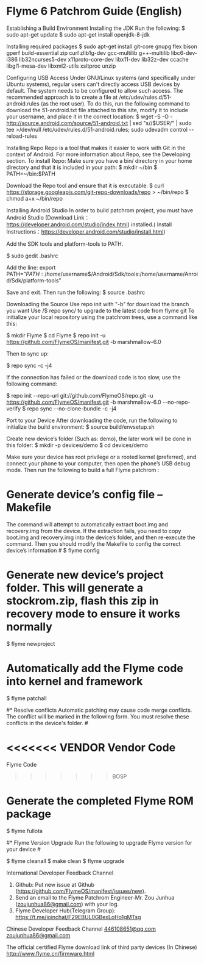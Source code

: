 # Flyme 6 Patchrom Guide (English)

Establishing a Build Environment
Installing the JDK
Run the following:
$ sudo apt-get update
$ sudo apt-get install openjdk-8-jdk

Installing required packages
$ sudo apt-get install git-core gnupg flex bison gperf build-essential zip curl zlib1g-dev gcc-multilib g++-multilib libc6-dev-i386 lib32ncurses5-dev x11proto-core-dev libx11-dev lib32z-dev ccache libgl1-mesa-dev libxml2-utils xsltproc unzip

Configuring USB Access
Under GNU/Linux systems (and specifically under Ubuntu systems), regular users can't directly access USB devices by default. The system needs to be configured to allow such access.
The recommended approach is to create a file at /etc/udev/rules.d/51-android.rules (as the root user).
To do this, run the following command to download the 51-android.txt file attached to this site, modify it to include your username, and place it in the correct location:
$ wget -S -O - http://source.android.com/source/51-android.txt | sed "s/<username>/$USER/" | sudo tee >/dev/null /etc/udev/rules.d/51-android.rules; sudo udevadm control --reload-rules

Installing Repo
Repo is a tool that makes it easier to work with Git in the context of Android. For more information about Repo, see the Developing section.
To install Repo:
Make sure you have a bin/ directory in your home directory and that it is included in your path:
$ mkdir ~/bin
$ PATH=~/bin:$PATH

Download the Repo tool and ensure that it is executable:
$ curl https://storage.googleapis.com/git-repo-downloads/repo > ~/bin/repo
$ chmod a+x ~/bin/repo

Installing Android Studio
In order to build patchrom project, you must have Android Studio (Download Link：https://developer.android.com/studio/index.html) installed.( Install Instructions：https://developer.android.com/studio/install.html)

Add the SDK tools and platform-tools to PATH.

$ sudo gedit .bashrc

Add the line:
export PATH=”$PATH:/home/$username$/Android/Sdk/tools:/home/username/Anroid/Sdk/platform-tools”

Save and exit. Then run the following:
$ source .bashrc

Downloading the Source
Use repo init with "-b" for download the branch you want
Use /$ repo sync/ to upgrade to the latest code from flyme git
To initialize your local repository using the patchrom trees, use a command like this:

$ mkdir Flyme
$ cd Flyme
$ repo init -u https://github.com/FlymeOS/manifest.git -b marshmallow-6.0

Then to sync up:

$ repo sync -c -j4

If the connection has failed or the download code is too slow, use the following command:

$ repo init --repo-url git://github.com/FlymeOS/repo.git -u https://github.com/FlymeOS/manifest.git -b marshmallow-6.0 --no-repo-verify
$ repo sync --no-clone-bundle -c -j4

Port to your Device
After downloading the code, run the following to initialize the build environment:
$ source build/envsetup.sh

Create new device’s folder (Such as: demo), the later work will be done in this folder:
$ mkdir -p devices/demo
$ cd devices/demo

Make sure your device has root privilege or a rooted kernel (preferred), and connect your phone to your computer, then open the phone’s USB debug mode. Then run the following to build a full Flyme patchrom :

# Generate device’s config file – Makefile
The command will attempt to automatically extract boot.img and recovery.img from the device. If the extraction fails, you need to copy boot.img and recovery.img into the device’s folder, and then re-execute the command.
Then you should modify the Makefile to config the correct device’s information #
$ flyme config      

# Generate new device’s project folder. This will generate a stockrom.zip, flash this zip in recovery mode to ensure it works normally #
$ flyme newproject

# Automatically add the Flyme code into kernel and framework #
$ flyme patchall    

#* Resolve conflicts
Automatic patching may cause code merge conflicts. The conflict will be marked in the following form. You must resolve these conflicts in the device's folder. #

<<<<<<< VENDOR
  Vendor Code
=======
  Flyme Code
>>>>>>> BOSP

# Generate the completed Flyme ROM package #
$ flyme fullota     

#* Flyme Version Upgrade
Run the following to upgrade Flyme version for your device #

$ flyme cleanall
$ make clean
$ flyme upgrade

International Developer Feedback Channel
1. Github: Put new issue at Github (https://github.com/FlymeOS/manifest/issues/new).
2. Send an email to the Flyme Patchrom Engineer-Mr. Zou Junhua (zoujunhua86@gmail.com) with your log.
3. Flyme Developer Hub(Telegram Group): https://t.me/joinchat/F29EBUL0GBexLoHo1gMTsg

Chinese Developer Feedback Channel
446108651@qq.com
zoujunhua86@gmail.com

The official certified Flyme download link of third party devices (In Chinese)
http://www.flyme.cn/firmware.html
